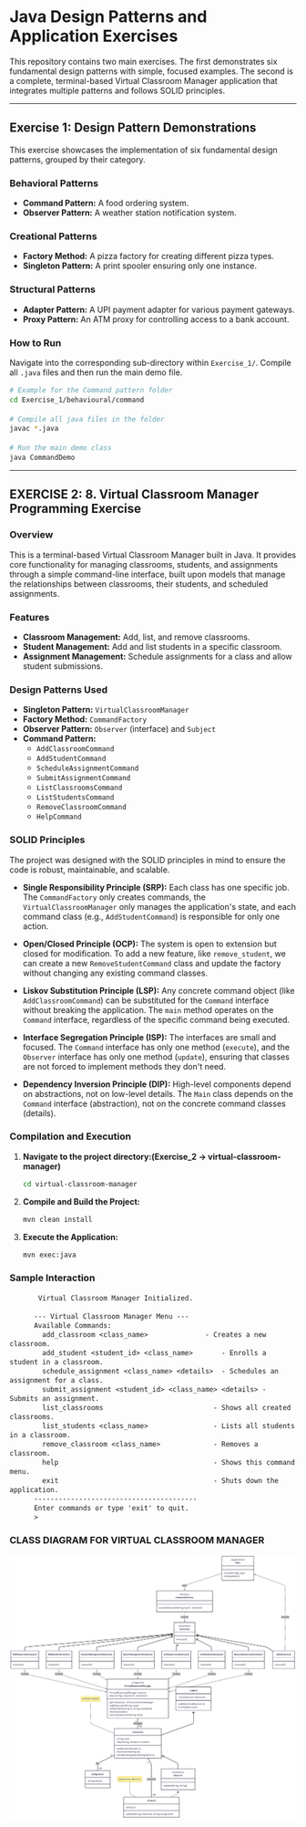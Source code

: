 # Java Design Patterns and Application Exercises

This repository contains two main exercises. The first demonstrates six fundamental design patterns with simple, focused examples. The second is a complete, terminal-based Virtual Classroom Manager application that integrates multiple patterns and follows SOLID principles.

---

  ## Exercise 1: Design Pattern Demonstrations

  This exercise showcases the implementation of six fundamental design patterns, grouped by their category.

  ### Behavioral Patterns
  * **Command Pattern:** A food ordering system.
  *  **Observer Pattern:** A weather station notification system.

  ### Creational Patterns
  * **Factory Method:** A pizza factory for creating different pizza types.
  * **Singleton Pattern:** A print spooler ensuring only one instance.

  ### Structural Patterns
  * **Adapter Pattern:** A UPI payment adapter for various payment gateways.
  * **Proxy Pattern:** An ATM proxy for controlling access to a bank account.

  ### How to Run
  Navigate into the corresponding sub-directory within `Exercise_1/`. Compile all `.java` files and then run the main demo file.

  ```bash
  # Example for the Command pattern folder
  cd Exercise_1/behavioural/command

  # Compile all java files in the folder
  javac *.java

  # Run the main demo class
  java CommandDemo
  ```

---

## EXERCISE 2: 8. Virtual Classroom Manager Programming Exercise 

### Overview
This is a terminal-based Virtual Classroom Manager built in Java. It provides core functionality for managing classrooms, students, and assignments through a simple command-line interface, built upon models that manage the relationships between classrooms, their students, and scheduled assignments.

### Features

* **Classroom Management:** Add, list, and remove classrooms.
* **Student Management:** Add and list students in a specific classroom.
* **Assignment Management:** Schedule assignments for a class and allow student submissions.

### Design Patterns Used
* **Singleton Pattern:** `VirtualClassroomManager`
* **Factory Method:** `CommandFactory`
* **Observer Pattern:** `Observer` (interface) and `Subject`
* **Command Pattern:**
    * `AddClassroomCommand`
    * `AddStudentCommand`
    * `ScheduleAssignmentCommand`
    * `SubmitAssignmentCommand`
    * `ListClassroomsCommand`
    * `ListStudentsCommand`
    * `RemoveClassroomCommand`
    * `HelpCommand`

### SOLID Principles

The project was designed with the SOLID principles in mind to ensure the code is robust, maintainable, and scalable.

* **Single Responsibility Principle (SRP):** Each class has one specific job. The `CommandFactory` only creates commands, the `VirtualClassroomManager` only manages the application's state, and each command class (e.g., `AddStudentCommand`) is responsible for only one action.

* **Open/Closed Principle (OCP):** The system is open to extension but closed for modification. To add a new feature, like `remove_student`, we can create a new `RemoveStudentCommand` class and update the factory without changing any existing command classes.

* **Liskov Substitution Principle (LSP):** Any concrete command object (like `AddClassroomCommand`) can be substituted for the `Command` interface without breaking the application. The `main` method operates on the `Command` interface, regardless of the specific command being executed.

* **Interface Segregation Principle (ISP):** The interfaces are small and focused. The `Command` interface has only one method (`execute`), and the `Observer` interface has only one method (`update`), ensuring that classes are not forced to implement methods they don't need.

* **Dependency Inversion Principle (DIP):** High-level components depend on abstractions, not on low-level details. The `Main` class depends on the `Command` interface (abstraction), not on the concrete command classes (details).

### Compilation and Execution
1. **Navigate to the project directory:(Exercise_2 -> virtual-classroom-manager)**
    ```bash
    cd virtual-classroom-manager
    ```

3.  **Compile and Build the Project:**
    ```bash
    mvn clean install
    ```

4.  **Execute the Application:**
    ```bash
    mvn exec:java
    ```
    
### Sample Interaction
           Virtual Classroom Manager Initialized.

          --- Virtual Classroom Manager Menu ---
          Available Commands:
            add_classroom <class_name>              - Creates a new classroom.
            add_student <student_id> <class_name>       - Enrolls a student in a classroom.
            schedule_assignment <class_name> <details>  - Schedules an assignment for a class.
            submit_assignment <student_id> <class_name> <details> - Submits an assignment.
            list_classrooms                           - Shows all created classrooms.
            list_students <class_name>                - Lists all students in a classroom.
            remove_classroom <class_name>             - Removes a classroom.
            help                                      - Shows this command menu.
            exit                                      - Shuts down the application.
          ----------------------------------------
          Enter commands or type 'exit' to quit.
          >

### CLASS DIAGRAM FOR VIRTUAL CLASSROOM MANAGER
![Class Diagram](class_diagram.png) 
